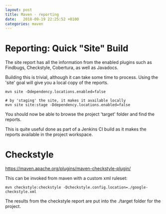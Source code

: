 ```yaml
---
layout: post
title: Maven - reporting
date:   2018-09-19 22:25:52 +0100
categories: maven
---
```

Reporting: Quick \"Site\" Build
===============================

The site report has all the information from the enabled plugins such as
Findbugs, Checkstyle, Cobertura, as well as Javadocs.

Building this is trivial, although it can take some time to process.
Using the 'site' goal will give you a local copy of the reports.

    mvn site -Ddependency.locations.enabled=false

    # by 'staging' the site, it makes it available locally
    mvn site site:stage -Ddependency.locations.enabled=false   

You should now be able to browse the project 'target' folder and find
the reports.

This is quite useful done as part of a Jenkins CI build as it makes the
reports available in the project workspace.

Checkstyle
==========

<https://maven.apache.org/plugins/maven-checkstyle-plugin/>

This can be invoked from maven with a custom xml ruleset:

    mvn checkstyle:checkstyle -Dcheckstyle.config.location=./google-checkstyle.xml

The results from the checkstyle report are put into the ./target folder
for the project.
